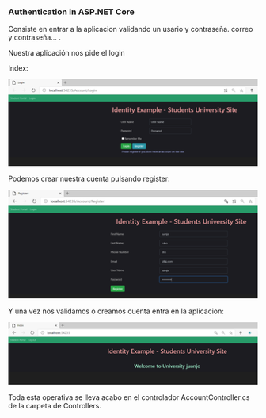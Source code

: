### Authentication in ASP.NET Core


Consiste en entrar a la aplicacion validando un usario y contraseña. correo y contraseña... .

Nuestra aplicación nos pide el login

Index:

![index](index.PNG)

Podemos crear nuestra cuenta pulsando register:

![register](register.PNG)

Y una vez nos validamos o creamos cuenta entra en la aplicacion:

![Sucess](Sucess.PNG)


Toda esta operativa se lleva acabo en el controlador AccountController.cs de la carpeta de Controllers.
